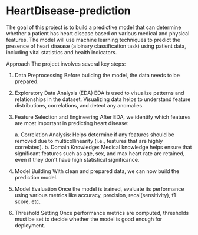 # HeartDisease-prediction
The goal of this project is to build a predictive model that can determine whether a patient has heart disease based on various medical and physical features. The model will use machine learning techniques to predict the presence of heart disease (a binary classification task) using patient data, including vital statistics and health indicators.

Approach
The project involves several key steps:

1. Data Preprocessing
Before building the model, the data needs to be prepared.

2. Exploratory Data Analysis (EDA)
EDA is used to visualize patterns and relationships in the dataset. Visualizing data helps to understand feature distributions, correlations, and detect any anomalies.

3. Feature Selection and Engineering
After EDA, we identify which features are most important in predicting heart disease:

    a. Correlation Analysis: Helps determine if any features should be removed due to multicollinearity (i.e., features that are highly correlated).
    b. Domain Knowledge: Medical knowledge helps ensure that significant features such as age, sex, and max heart rate are retained, even if they don't have high statistical significance.

4. Model Building
With clean and prepared data, we can now build the prediction model.

5. Model Evaluation
Once the model is trained, evaluate its performance using various metrics like accuracy, precision, recal(sensitivity), f1 score, etc.

6. Threshold Setting
Once performance metrics are computed, thresholds must be set to decide whether the model is good enough for deployment.


